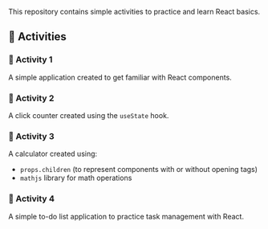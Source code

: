 This repository contains simple activities to practice and learn React basics.  

## 📌 Activities

### 🔹 Activity 1  
A simple application created to get familiar with React components.  

### 🔹 Activity 2  
A click counter created using the `useState` hook.  

### 🔹 Activity 3  
A calculator created using:
- `props.children` (to represent components with or without opening tags)  
- `mathjs` library for math operations  

### 🔹 Activity 4  
A simple to-do list application to practice task management with React.  
